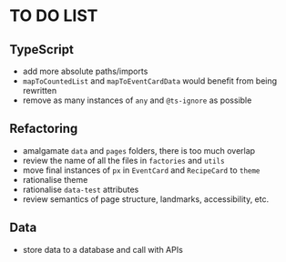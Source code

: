 # TO DO LIST

## TypeScript

- add more absolute paths/imports
- `mapToCountedList` and `mapToEventCardData` would benefit from being rewritten
- remove as many instances of `any` and `@ts-ignore` as possible

## Refactoring

- amalgamate `data` and `pages` folders, there is too much overlap
- review the name of all the files in `factories` and `utils`
- move final instances of `px` in `EventCard` and `RecipeCard` to `theme`
- rationalise theme
- rationalise `data-test` attributes
- review semantics of page structure, landmarks, accessibility, etc.

## Data

- store data to a database and call with APIs
